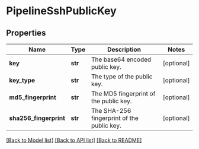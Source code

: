 # PipelineSshPublicKey

## Properties
Name | Type | Description | Notes
------------ | ------------- | ------------- | -------------
**key** | **str** | The base64 encoded public key. | [optional] 
**key_type** | **str** | The type of the public key. | [optional] 
**md5_fingerprint** | **str** | The MD5 fingerprint of the public key. | [optional] 
**sha256_fingerprint** | **str** | The SHA-256 fingerprint of the public key. | [optional] 

[[Back to Model list]](../README.md#documentation-for-models) [[Back to API list]](../README.md#documentation-for-api-endpoints) [[Back to README]](../README.md)


